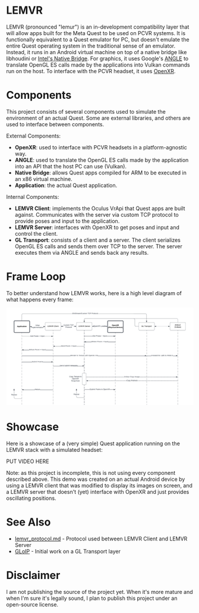 # LEMVR
LEMVR (pronounced "lemur") is an in-development compatibility layer that will allow apps built for the Meta Quest to be used on PCVR systems. It is functionally equivalent to a Quest emulator for PC, but doesn't emulate the entire Quest operating system in the traditional sense of an emulator. Instead, it runs in an Android virtual machine on top of a native bridge like libhoudini or [Intel's Native Bridge](https://www.androidcentral.com/what-intel-bridge-technology-and-how-does-it-get-android-apps-working-windows-11). For graphics, it uses Google's [ANGLE](https://github.com/google/angle) to translate OpenGL ES calls made by the applications into Vulkan commands run on the host. To interface with the PCVR headset, it uses [OpenXR](https://www.khronos.org/openxr/).

# Components
This project consists of several components used to simulate the environment of an actual Quest. Some are external libraries, and others are used to interface between components.

External Components:
- **OpenXR**: used to interface with PCVR headsets in a platform-agnostic way.
- **ANGLE**: used to translate the OpenGL ES calls made by the application into an API that the host PC can use (Vulkan).
- **Native Bridge**: allows Quest apps compiled for ARM to be executed in an x86 virtual machine.
- **Application**: the actual Quest application.

Internal Components:
- **LEMVR Client**: implements the Oculus VrApi that Quest apps are built against. Communicates with the server via custom TCP protocol to provide poses and input to the application.
- **LEMVR Server**: interfaces with OpenXR to get poses and input and control the client.
- **GL Transport**: consists of a client and a server. The client serializes OpenGL ES calls and sends them over TCP to the server. The server executes them via ANGLE and sends back any results.

# Frame Loop
To better understand how LEMVR works, here is a high level diagram of what happens every frame:

![Frame Loop](docs/frame-loop.png)

# Showcase
Here is a showcase of a (very simple) Quest application running on the LEMVR stack with a simulated headset:

PUT VIDEO HERE

Note: as this project is incomplete, this is not using every component described above. This demo was created on an actual Android device by using a LEMVR client that was modified to display its images on screen, and a LEMVR server that doesn't (yet) interface with OpenXR and just provides oscillating positions.

# See Also
- [lemvr_protocol.md](lemvr_protocol.md) - Protocol used between LEMVR Client and LEMVR Server
- [GLoIP](https://github.com/AndrewSumsion/GLoIP) - Initial work on a GL Transport layer

# Disclaimer
I am not publishing the source of the project yet. When it's more mature and when I'm sure it's legally sound, I plan to publish this project under an open-source license.